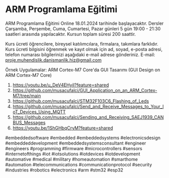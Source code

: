 # ARM Programlama Eğitimi


ARM Programlama Eğitimi Online 18.01.2024 tarihinde başlayacaktır. Dersler Çarşamba, Perşembe, Cuma, Cumartesi, Pazar günleri 5 gün 19:00 - 21:30 saatleri arasında yapılacaktır. Kursun toplam süresi 200 saattir.


Kurs ücreti öğrencilere, bireysel katılımcılara, firmalara, takımlara farklıdır. Kurs ücreti bilgisini öğrenmek ve kayıt olmak için ad, soyad, e-posta adresi, telefon numarası bilgilerinizi aşağıdaki e-mail adrese gönderiniz. 
E-mail: proje.muhendislik.danismanlik.hiz@gmail.com

Örnek Uygulamalar: 
ARM Cortex-M7 Core'da GUI Tasarımı (GUI Design on ARM Cortex-M7 Core)
1) https://youtu.be/u_DeV4EHyiI?feature=shared
2) https://github.com/musacufalci/GUI_Application_on_an_ARM_Cortex-M7/tree/main
3) https://github.com/musacufalci/STM32F103C6_Flashing_of_Leds
4) https://github.com/musacufalci/Send_and_Receive_Messages_to_Your_IoT_Devices_Using_MQTT
5) https://github.com/musacufalci/Sending_and_Receiving_SAEJ1939_CANBUS_Messages
6) https://youtu.be/1ShGHbqCryM?feature=shared

#embeddedsoftware #embedded #embeddedsystems #electronicsdesign #embeddeddevelopment #embeddedsystemsconsultant #engineer #engineers #programming #firmware #microcontrollers #sensors #internetofthings #iot #iotsolutions #iotdevices #iotdevelopment #automative #medical #military #homeautomation #smarthome #automation #telecommunications #communicationprotocol #security #industries #robotics #electronics #arm #stm32 #esp32
